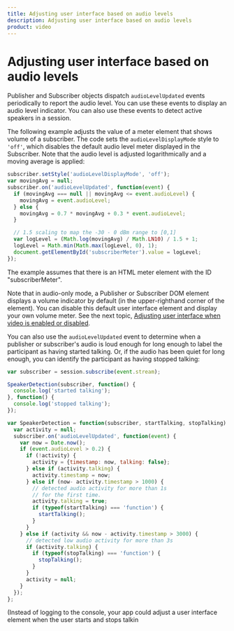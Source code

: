 ```yaml
---
title: Adjusting user interface based on audio levels
description: Adjusting user interface based on audio levels
product: video
---
```


# Adjusting user interface based on audio levels

Publisher and Subscriber objects dispatch `audioLevelUpdated` events periodically to report the audio level. You can use these events to display an audio level indicator. You can also use these events to detect active speakers in a session.

The following example adjusts the value of a meter element that shows volume of a subscriber. The code sets the `audioLevelDisplayMode` style to `'off'`, which disables the default audio level meter displayed in the Subscriber. Note that the audio level is adjusted logarithmically and a moving average is applied:

```javascript
subscriber.setStyle('audioLevelDisplayMode', 'off');
var movingAvg = null;
subscriber.on('audioLevelUpdated', function(event) {
  if (movingAvg === null || movingAvg <= event.audioLevel) {
    movingAvg = event.audioLevel;
  } else {
    movingAvg = 0.7 * movingAvg + 0.3 * event.audioLevel;
  }

  // 1.5 scaling to map the -30 - 0 dBm range to [0,1]
  var logLevel = (Math.log(movingAvg) / Math.LN10) / 1.5 + 1;
  logLevel = Math.min(Math.max(logLevel, 0), 1);
  document.getElementById('subscriberMeter').value = logLevel;
});
```
The example assumes that there is an HTML meter element with the ID "subscriberMeter".

Note that in audio-only mode, a Publisher or Subscriber DOM element displays a volume indicator by default (in the upper-righthand corner of the element). You can disable this default user interface element and display your own volume meter. See the next topic, [Adjusting user interface when video is enabled or disabled](/video/tutorials/video-ui-customization/video/video-ui-customization/js/audio-block/javascript).

You can also use the `audioLevelUpdated` event to determine when a publisher or subscriber's audio is loud enough for long enough to label the participant as having started talking. Or, if the audio has been quiet for long enough, you can identify the participant as having stopped talking:


```javascript
var subscriber = session.subscribe(event.stream);

SpeakerDetection(subscriber, function() {
  console.log('started talking');
}, function() {
  console.log('stopped talking');
});

var SpeakerDetection = function(subscriber, startTalking, stopTalking) {
  var activity = null;
  subscriber.on('audioLevelUpdated', function(event) {
    var now = Date.now();
    if (event.audioLevel > 0.2) {
      if (!activity) {
        activity = {timestamp: now, talking: false};
      } else if (activity.talking) {
        activity.timestamp = now;
      } else if (now- activity.timestamp > 1000) {
        // detected audio activity for more than 1s
        // for the first time.
        activity.talking = true;
        if (typeof(startTalking) === 'function') {
          startTalking();
        }
      }
    } else if (activity && now - activity.timestamp > 3000) {
      // detected low audio activity for more than 3s
      if (activity.talking) {
        if (typeof(stopTalking) === 'function') {
          stopTalking();
        }
      }
      activity = null;
    }
  });
};
```
(Instead of logging to the console, your app could adjust a user interface element when the user starts and stops talkin